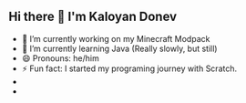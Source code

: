 ## Hi there 👋 I'm Kaloyan Donev
- 🔭 I’m currently working on my Minecraft Modpack
- 🌱 I’m currently learning Java (Really slowly, but still)
- 😄 Pronouns: he/him
- ⚡ Fun fact: I started my programing journey with Scratch.
- <!-- 👯 I’m looking to collaborate on -->
- <!--🤔 I’m looking for help with ... -->
